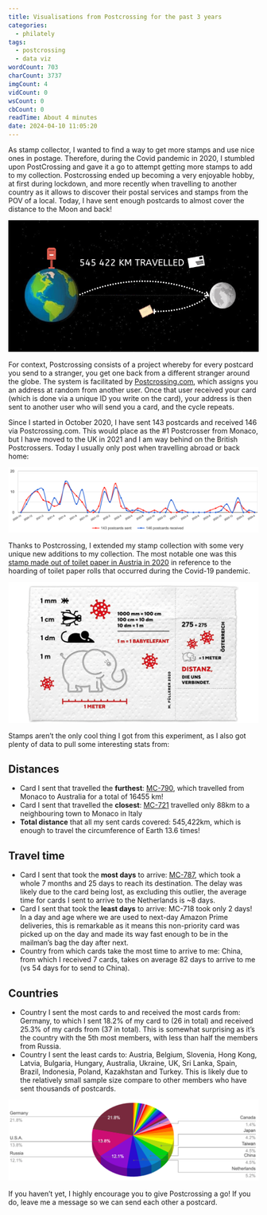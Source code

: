 ```yaml
---
title: Visualisations from Postcrossing for the past 3 years
categories:
  - philately
tags:
  - postcrossing
  - data viz
wordCount: 703
charCount: 3737
imgCount: 4
vidCount: 0
wsCount: 0
cbCount: 0
readTime: About 4 minutes
date: 2024-04-10 11:05:20
---
```


As stamp collector, I wanted to find a way to get more stamps and use nice ones in postage. Therefore, during the Covid pandemic in 2020, I stumbled upon PostCrossing and gave it a go to attempt getting more stamps to add to my collection. Postcrossing ended up becoming a very enjoyable hobby, at first during lockdown, and more recently when travelling to another country as it allows to discover their postal services and stamps from the POV of a local. Today, I have sent enough postcards to almost cover the distance to the Moon and back!

![Infographic showing the cummulative distance all my sent postcards travelled, which is 545422 km](./Postcrossing-three-years/infographic.png)

<!--more-->

For context, Postcrossing consists of a project whereby for every postcard you send to a stranger, you get one back from a different stranger around the globe. The system is facilitated by [Postcrossing.com](http://Postcrossing.com), which assigns you an address at random from another user. Once that user received your card (which is done via a unique ID you write on the card), your address is then sent to another user who will send you a card, and the cycle repeats.

Since I started in October 2020, I have sent 143 postcards and received 146 via Postcrossing.com. This would place as the #1 Postcrosser from Monaco, but I have moved to the UK in 2021 and I am way behind on the British Postcrossers. Today I usually only post when travelling abroad or back home:

![Time series showing the monthly amount of postcards I sent and received since October 2020](./Postcrossing-three-years/time_series.png)

Thanks to Postcrossing, I extended my stamp collection with some very unique new additions to my collection. The most notable one was this [stamp made out of toilet paper in Austria in 2020](https://www.ncbi.nlm.nih.gov/pmc/articles/PMC9433919/) in reference to the hoarding of toilet paper rolls that occurred during the Covid-19 pandemic.

![Screenshot of the covid-19 stamp made from toilet paper by the Austrian post office](./Postcrossing-three-years/austria_covid_stamp.png)

Stamps aren’t the only cool thing I got from this experiment, as I also got plenty of data to pull some interesting stats from: 

## Distances
  - Card I sent that travelled the **furthest**: [MC-790](https://www.postcrossing.com/postcards/MC-790), which travelled from Monaco to Australia for a total of 16455 km!
  - Card I sent that travelled the **closest**: [MC-721](https://www.postcrossing.com/postcards/MC-721) travelled only 88km to a neighbouring town to Monaco in Italy
  - **Total distance** that all my sent cards covered: 545,422km, which is enough to travel the circumference of Earth 13.6 times!

## Travel time
  - Card I sent that took the **most days** to arrive: [MC-787](https://www.postcrossing.com/postcards/MC-787), which took a whole 7 months and 25 days to reach its destination. The delay was likely due to the card being lost, as excluding this outlier, the average time for cards I sent to arrive to the Netherlands is ~8 days.
  - Card I sent that took the **least days** to arrive: MC-718 took only 2 days! In a day and age where we are used to next-day Amazon Prime deliveries, this is remarkable as it means this non-priority card was picked up on the day and made its way fast enough to be in the mailman’s bag the day after next.
  - Country from which cards take the most time to arrive to me: China, from which I received 7 cards, takes on average 82 days to arrive to me (vs 54 days for to send to China).

## Countries
  - Country I sent the most cards to and received the most cards from: Germany, to which I sent 18.2% of my card to (26 in total) and received 25.3% of my cards from (37 in total). This is somewhat surprising as it’s the country with the 5th most members, with less than half the members from Russia.
  - Country I sent the least cards to: Austria, Belgium, Slovenia, Hong Kong, Latvia, Bulgaria, Hungary, Australia, Ukraine, UK, Sri Lanka, Spain, Brazil, Indonesia, Poland, Kazakhstan and Turkey. This is likely due to the relatively small sample size compare to other members who have sent thousands of postcards.

![Pie chart showing the distribution of countries I sent/received the most postcards to/from](./Postcrossing-three-years/pie_chart.png)

If you haven’t yet, I highly encourage you to give Postcrossing a go! If you do, leave me a message so we can send each other a postcard.